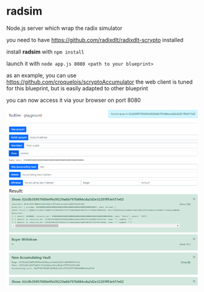 # radsim

Node.js server which wrap the radix simulator

you need to have https://github.com/radixdlt/radixdlt-scrypto installed

install **radsim** with `npm install`

launch it with `node app.js 8080 <path to your blueprint>`

as an example, you can use https://github.com/croquelois/scryptoAccumulator the web client is tuned for this blueprint, but is easily adapted to other blueprint

you can now access it via your browser on port 8080

![UI](capture.png)